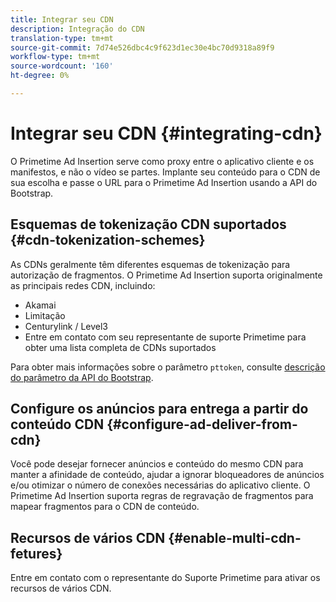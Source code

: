 ```yaml
---
title: Integrar seu CDN
description: Integração do CDN
translation-type: tm+mt
source-git-commit: 7d74e526dbc4c9f623d1ec30e4bc70d9318a89f9
workflow-type: tm+mt
source-wordcount: '160'
ht-degree: 0%

---
```



# Integrar seu CDN {#integrating-cdn}

O Primetime Ad Insertion serve como proxy entre o aplicativo cliente e os manifestos, e não o vídeo se partes. Implante seu conteúdo para o CDN de sua escolha e passe o URL para o Primetime Ad Insertion usando a API do Bootstrap.<!-- For integration details, see [Supported CDNs](supported-cdns.md).-->

## Esquemas de tokenização CDN suportados {#cdn-tokenization-schemes}

As CDNs geralmente têm diferentes esquemas de tokenização para autorização de fragmentos. O Primetime Ad Insertion suporta originalmente as principais redes CDN, incluindo:

* Akamai
* Limitação
* Centurylink / Level3
* Entre em contato com seu representante de suporte Primetime para obter uma lista completa de CDNs suportados

Para obter mais informações sobre o parâmetro `pttoken`, consulte [descrição do parâmetro da API do Bootstrap](/help/dynamic-ad-insertion/msapi-topics/ms-getting-started/ms-api-query-params.md).

## Configure os anúncios para entrega a partir do conteúdo CDN {#configure-ad-deliver-from-cdn}

Você pode desejar fornecer anúncios e conteúdo do mesmo CDN para manter a afinidade de conteúdo, ajudar a ignorar bloqueadores de anúncios e/ou otimizar o número de conexões necessárias do aplicativo cliente. O Primetime Ad Insertion suporta regras de regravação de fragmentos para mapear fragmentos para o CDN de conteúdo.

<!--## Increase start-up performance with your CDN {#increase-startup-performance}

For more information, see [Optimizing start-up](optimize-video-startup-time.md).-->

## Recursos de vários CDN {#enable-multi-cdn-fetures}

Entre em contato com o representante do Suporte Primetime para ativar os recursos de vários CDN.
